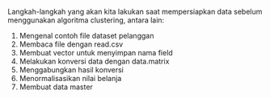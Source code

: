 Langkah-langkah yang akan kita lakukan saat mempersiapkan data sebelum menggunakan algoritma clustering, antara lain:
1.	Mengenal contoh file dataset pelanggan
2.	Membaca file dengan read.csv
3.	Membuat vector untuk menyimpan nama field
4.	Melakukan konversi data dengan data.matrix
5.	Menggabungkan hasil konversi
6.	Menormalisasikan nilai belanja
7.	Membuat data master
